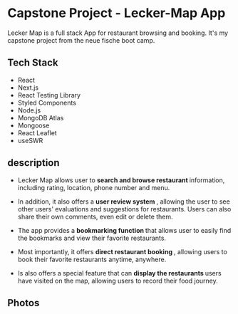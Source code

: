 # Capstone Project - Lecker-Map App

Lecker Map is a full stack App for restaurant browsing and booking. It's my capstone project from the neue fische boot camp.

## Tech Stack
- React
- Next.js
- React Testing Library
- Styled Components
- Node.js
- MongoDB Atlas
- Mongoose
- React Leaflet
- useSWR

## description

- Lecker Map allows user to <b> search and browse restaurant </b> information, including rating, location, phone number and menu.

- In addition, it also offers a <b> user review system </b>, allowing the user to see other users' evaluations and suggestions for restaurants. Users can also share their own comments, even edit or delete them.

- The app provides a <b> bookmarking function </b> that allows user to easily find the bookmarks and view their favorite restaurants.

- Most importantly, it offers <b> direct restaurant booking </b> , allowing users to book their favorite restaurants anytime, anywhere. 

- Is also offers a special feature that can <b> display the restaurants </b> users have visited on the map, allowing users to record their food journey.

## Photos

